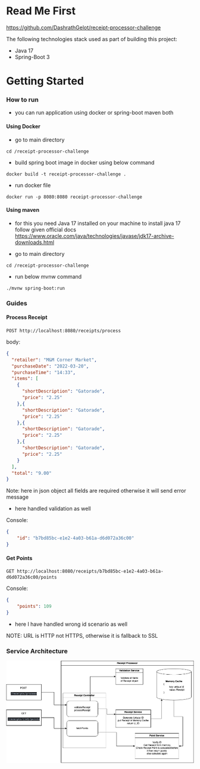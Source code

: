 # Read Me First
https://github.com/DashrathGelot/receipt-processor-challenge

The following technologies stack used as part of building this project:

* Java 17
* Spring-Boot 3

# Getting Started

### How to run
- you can run application using docker or spring-boot maven both
#### Using Docker
* go to main directory 
```
cd /receipt-processor-challenge
```
* build spring boot image in docker using below command
```
docker build -t receipt-processor-challenge .
```
* run docker file 
```
docker run -p 8080:8080 receipt-processor-challenge
```
#### Using maven
- for this you need Java 17 installed on your machine to install java 17 follow given official docs
  https://www.oracle.com/java/technologies/javase/jdk17-archive-downloads.html
* go to main directory
```
cd /receipt-processor-challenge
```
* run below mvnw command
```
./mvnw spring-boot:run
```

### Guides

#### Process Receipt
```curl
POST http://localhost:8080/receipts/process
```
body:
```json
{
  "retailer": "M&M Corner Market",
  "purchaseDate": "2022-03-20",
  "purchaseTime": "14:33",
  "items": [
    {
      "shortDescription": "Gatorade",
      "price": "2.25"
    },{
      "shortDescription": "Gatorade",
      "price": "2.25"
    },{
      "shortDescription": "Gatorade",
      "price": "2.25"
    },{
      "shortDescription": "Gatorade",
      "price": "2.25"
    }
  ],
  "total": "9.00"
}
```
Note: here in json object all fields are required otherwise it will send error message
- here handled validation as well

Console:
```json
{
    "id": "b7bd85bc-e1e2-4a03-b61a-d6d072a36c00"
}
```

#### Get Points
```curl
GET http://localhost:8080/receipts/b7bd85bc-e1e2-4a03-b61a-d6d072a36c00/points
```
Console:
```json
{
    "points": 109
}
```

- here I have handled wrong id scenario as well


NOTE: URL is HTTP not HTTPS, otherwise it is fallback to SSL


### Service Architecture


![fetch-reward.drawio.png](./fetch-reward.drawio.png)